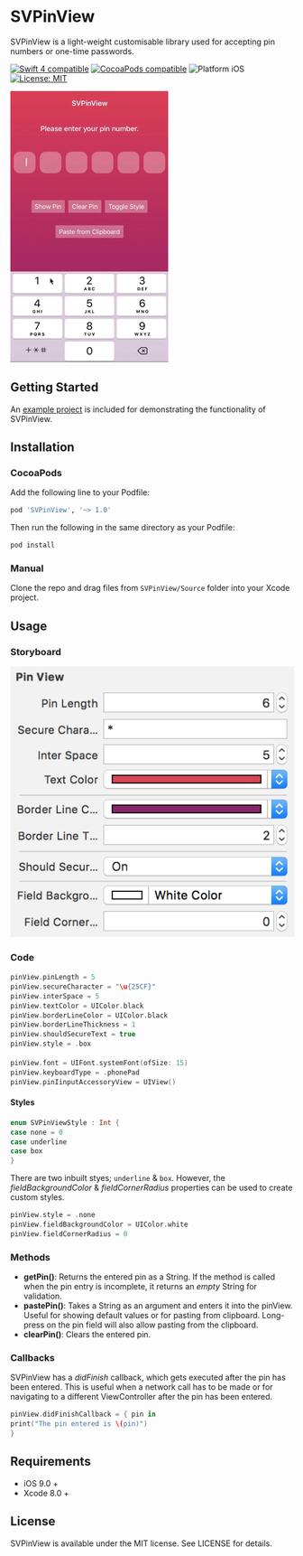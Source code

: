 # SVPinView
SVPinView is a light-weight customisable library used for accepting pin numbers or one-time passwords.

<p align="left">
<a href="https://developer.apple.com/swift"><img src="https://img.shields.io/badge/Swift_4-compatible-4BC51D.svg?style=flat" alt="Swift 4 compatible" /></a>
<a href="https://cocoapods.org/pods/ScrollableDatepicker"><img src="https://img.shields.io/badge/pod-2.1.0-blue.svg" alt="CocoaPods compatible" /></a>
<img src="https://img.shields.io/badge/platform-iOS-blue.svg?style=flat" alt="Platform iOS" />
<a href="https://raw.githubusercontent.com/maxsokolov/tablekit/master/LICENSE"><img src="http://img.shields.io/badge/license-MIT-blue.svg?style=flat" alt="License: MIT" /></a>
</p>

![demo](SVPinView/Screenshots/SVPinView.gif)

## Getting Started

An [example project](https://github.com/xornorik/SVPinView/blob/master/SVPinView/Example) is included for demonstrating the functionality of SVPinView.


## Installation

### CocoaPods

Add the following line to your Podfile:

```ruby
pod 'SVPinView', '~> 1.0'
```

Then run the following in the same directory as your Podfile:
```ruby
pod install
```

### Manual

Clone the repo and drag files from `SVPinView/Source` folder into your Xcode project.

## Usage

### Storyboard
![IBInspectables](SVPinView/Screenshots/IBInspectables.png)

### Code
```swift
pinView.pinLength = 5
pinView.secureCharacter = "\u{25CF}"
pinView.interSpace = 5
pinView.textColor = UIColor.black
pinView.borderLineColor = UIColor.black
pinView.borderLineThickness = 1
pinView.shouldSecureText = true
pinView.style = .box

pinView.font = UIFont.systemFont(ofSize: 15)
pinView.keyboardType = .phonePad
pinView.pinIinputAccessoryView = UIView()
```
#### Styles
```swift
enum SVPinViewStyle : Int {
case none = 0
case underline
case box
}
```
There are two inbuilt styes; `underline` & `box`. However, the *fieldBackgroundColor* & *fieldCornerRadius* properties can be used to create custom styles.
```swift
pinView.style = .none
pinView.fieldBackgroundColor = UIColor.white
pinView.fieldCornerRadius = 0
```
### Methods

- **getPin()**: Returns the entered pin as a String. If the method is called when the pin entry is incomplete, it returns an *empty* String for validation.
- **pastePin()**: Takes a String as an argument and enters it into the pinView. Useful for showing default values or for pasting from clipboard. Long-press on the pin field will also allow pasting from the clipboard.
- **clearPin()**: Clears the entered pin.

### Callbacks

SVPinView has a *didFinish* callback, which gets executed after the pin has been entered. This is useful when a network call has to be made or for navigating to a different ViewController after the pin has been entered.

```swift
pinView.didFinishCallback = { pin in
print("The pin entered is \(pin)")
}
```

## Requirements

- iOS 9.0 +
- Xcode 8.0 +

## License

SVPinView is available under the MIT license. See LICENSE for details.
